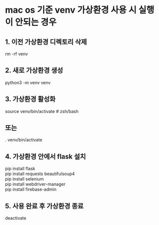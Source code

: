 # mac os 기준 venv 가상환경 사용 시 실행이 안되는 경우

## 1. 이전 가상환경 디렉토리 삭제
rm -rf venv

## 2. 새로 가상환경 생성
python3 -m venv venv

## 3. 가상환경 활성화
source venv/bin/activate  # zsh/bash
## 또는
. venv/bin/activate

## 4. 가상환경 안에서 flask 설치
pip install flask <br>
pip install requests beautifulsoup4 <br>
pip install selenium <br>
pip install webdriver-manager <br>
pip install firebase-admin <br>

## 5. 사용 완료 후 가상환경 종료
deactivate
